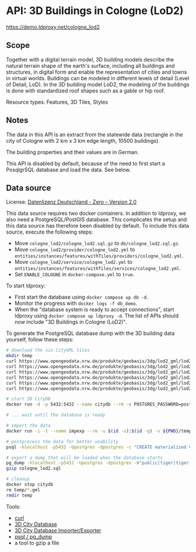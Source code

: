 # API: 3D Buildings in Cologne (LoD2)

https://demo.ldproxy.net/cologne_lod2

## Scope

Together with a digital terrain model, 3D building models describe the natural terrain shape of the earth's surface, including all buildings and structures, in digital form and enable the representation of cities and towns in virtual worlds. Buildings can be modeled in different levels of detail (Level of Detail, LoD). In the 3D building model LoD2, the modeling of the buildings is done with standardized roof shapes such as a gable or hip roof.

Resource types: Features, 3D Tiles, Styles

## Notes

The data in this API is an extract from the statewide data (rectangle in the city of Cologne with 2 km x 3 km edge length, 10500 buildings).

The building properties and their values are in German.

This API is disabled by default, because of the need to first start a PosqlgrSQL database and load the data. See below.

## Data source

License: [Datenlizenz Deutschland - Zero – Version 2.0](https://www.govdata.de/dl-de/zero-2-0)

This data source requires two docker containers. In addition to ldproxy, we also need a PostgreSQL/PostGIS database. This complicates the setup and this data source has therefore been disabled by default. To include this data source, execute the following steps:

* Move `cologne_lod2/cologne_lod2.sql.gz` to `db/cologne_lod2.sql.gz`.
* Move `cologne_lod2/provider/cologne_lod2.yml` to `entities/instances/features/withTiles/providers/cologne_lod2.yml`.
* Move `cologne_lod2/service/cologne_lod2.yml` to `entities/instances/features/withTiles/services/cologne_lod2.yml`.
* Set `ENABLE_COLOGNE` in `docker-compose.yml` to `true`.

To start ldproxy:

* First start the database using `docker compose up db -d`.
* Monitor the progress with `docker logs -f db_demo`. 
* When the "database system is ready to accept connections", start ldproxy using `docker compose up ldproxy -d`. The list of APIs should now include "3D Buildings in Cologne (LoD2)".

To generate the PostgreSQL database dump with the 3D building data yourself, follow these steps:

```sh
# download the six CityGML tiles
mkdir temp
curl https://www.opengeodata.nrw.de/produkte/geobasis/3dg/lod2_gml/lod2_gml/LoD2_32_355_5644_1_NW.gml -o temp/LoD2_32_355_5644_1_NW.gml
curl https://www.opengeodata.nrw.de/produkte/geobasis/3dg/lod2_gml/lod2_gml/LoD2_32_355_5645_1_NW.gml -o temp/LoD2_32_355_5645_1_NW.gml
curl https://www.opengeodata.nrw.de/produkte/geobasis/3dg/lod2_gml/lod2_gml/LoD2_32_356_5644_1_NW.gml -o temp/LoD2_32_356_5644_1_NW.gml
curl https://www.opengeodata.nrw.de/produkte/geobasis/3dg/lod2_gml/lod2_gml/LoD2_32_356_5645_1_NW.gml -o temp/LoD2_32_356_5645_1_NW.gml
curl https://www.opengeodata.nrw.de/produkte/geobasis/3dg/lod2_gml/lod2_gml/LoD2_32_357_5644_1_NW.gml -o temp/LoD2_32_357_5644_1_NW.gml
curl https://www.opengeodata.nrw.de/produkte/geobasis/3dg/lod2_gml/lod2_gml/LoD2_32_357_5645_1_NW.gml -o temp/LoD2_32_357_5645_1_NW.gml

# start 3D CityDB
docker run -d -p 5432:5432 --name citydb --rm -e POSTGRES_PASSWORD=postgres -e SRID=5555 3dcitydb/3dcitydb-pg

# ... wait until the database is ready

# import the data
docker run -i -t --name impexp --rm -u $(id -u):$(id -g) -v ${PWD}/temp:/data 3dcitydb/impexp import -H host.docker.internal -P 5432 -d postgres -p postgres -u postgres /data

# postprocess the data for better usability
psql -hlocalhost -p5432 -Upostgres -dpostgres -c "CREATE materialized VIEW solid_geometry as SELECT f.id, ST_Collect(f.geom) as geom FROM (select id, (ST_Dump(A.solid_geometry)).geom as geom from surface_geometry A) as f group by id; CREATE materialized VIEW surface_geometry_multi as SELECT ts.id as id, ts.building_id as cityobject_id, st_multi(sg.geometry) as geom, replace(replace(lower(o.classname), 'building', ''), 'surface', '') as surface_type  FROM thematic_surface ts join surface_geometry sg on (ts.lod2_multi_surface_id = sg.parent_id) join objectclass o on (ts.objectclass_id = o.id) where sg.geometry is not null and ts.objectclass_id in (33,34,35,36); CREATE materialized VIEW building_address as select a.id, b.id as building_id, a.multi_point, a.street, a.house_number, a.zip_code , a.city , a.state, a.country from building b join address_to_building atb on b.id = atb.building_id join address a on atb.address_id = a.id; update building b set measured_height = (select max(b2.measured_height) from building b2 where b2.building_parent_id = b.id  group by b.id) where measured_height is null; update building b set storeys_above_ground  = (select max(b2.storeys_above_ground) from building b2 where b2.storeys_above_ground = b.id  group by b.id) where storeys_above_ground is null;"

# export a dump that will be loaded when the database starts
pg_dump -hlocalhost -p5432 -Upostgres -dpostgres -N"public|tiger|tiger_data|topology" > cologne_lod2.sql
gzip cologne_lod2.sql

# cleanup
docker stop citydb
rm temp/*.gml
rmdir temp
```

Tools:

* [curl](https://curl.se/)
* [3D City Database](https://www.3dcitydb.org/3dcitydb/3ddatabase/)
* [3D City Database Importer/Exporter](https://www.3dcitydb.org/3dcitydb/3dimpexp/)
* [psql / pg_dump](https://www.postgresql.org/)
* a tool to gzip a file

